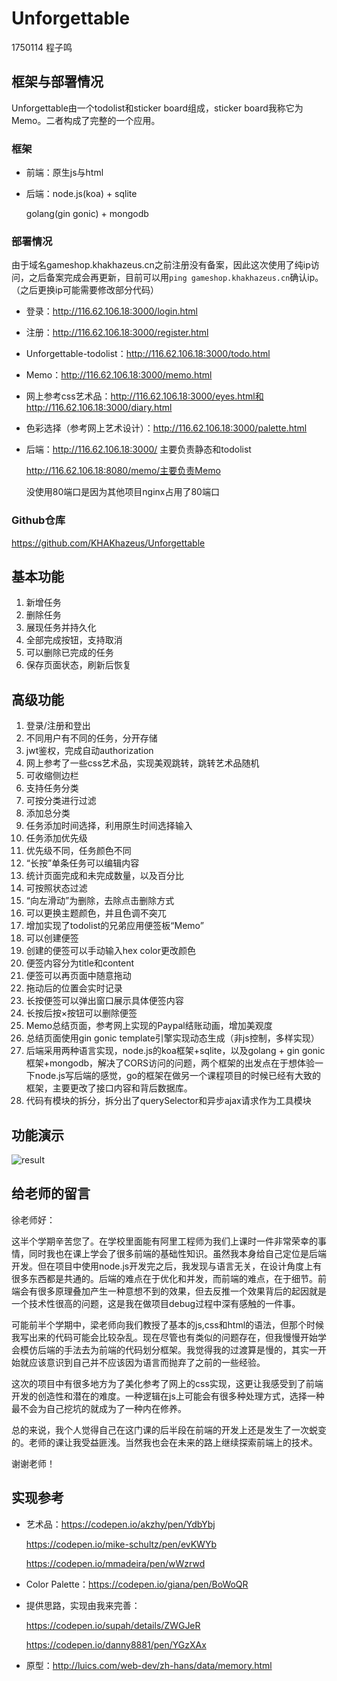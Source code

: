 # Unforgettable

1750114 程子鸣

## 框架与部署情况

Unforgettable由一个todolist和sticker board组成，sticker board我称它为Memo。二者构成了完整的一个应用。

### 框架

- 前端：原生js与html

- 后端：node.js(koa) + sqlite

  golang(gin gonic) + mongodb

### 部署情况

由于域名gameshop.khakhazeus.cn之前注册没有备案，因此这次使用了纯ip访问，之后备案完成会再更新，目前可以用`ping gameshop.khakhazeus.cn`确认ip。（之后更换ip可能需要修改部分代码）

- 登录：http://116.62.106.18:3000/login.html

- 注册：http://116.62.106.18:3000/register.html

- Unforgettable-todolist：http://116.62.106.18:3000/todo.html

- Memo：http://116.62.106.18:3000/memo.html

- 网上参考css艺术品：http://116.62.106.18:3000/eyes.html和http://116.62.106.18:3000/diary.html

- 色彩选择（参考网上艺术设计）：http://116.62.106.18:3000/palette.html

- 后端：http://116.62.106.18:3000/ 主要负责静态和todolist

  http://116.62.106.18:8080/memo/主要负责Memo

  没使用80端口是因为其他项目nginx占用了80端口

### Github仓库

https://github.com/KHAKhazeus/Unforgettable

## 基本功能

1. 新增任务
2. 删除任务
3. 展现任务并持久化
4. 全部完成按钮，支持取消
5. 可以删除已完成的任务
6. 保存页面状态，刷新后恢复

## 高级功能

1. 登录/注册和登出
2. 不同用户有不同的任务，分开存储
3. jwt鉴权，完成自动authorization
4. 网上参考了一些css艺术品，实现美观跳转，跳转艺术品随机
5. 可收缩侧边栏
6. 支持任务分类
7. 可按分类进行过滤
8. 添加总分类
9. 任务添加时间选择，利用原生时间选择输入
10. 任务添加优先级
11. 优先级不同，任务颜色不同
12. “长按”单条任务可以编辑内容
13. 统计页面完成和未完成数量，以及百分比
14. 可按照状态过滤
15. “向左滑动”为删除，去除点击删除方式
16. 可以更换主题颜色，并且色调不突兀
17. 增加实现了todolist的兄弟应用便签板“Memo”
18. 可以创建便签
19. 创建的便签可以手动输入hex color更改颜色
20. 便签内容分为title和content
21. 便签可以再页面中随意拖动
22. 拖动后的位置会实时记录
23. 长按便签可以弹出窗口展示具体便签内容
24. 长按后按×按钮可以删除便签
25. Memo总结页面，参考网上实现的Paypal结账动画，增加美观度
26. 总结页面使用gin gonic template引擎实现动态生成（非js控制，多样实现）
27. 后端采用两种语言实现，node.js的koa框架+sqlite，以及golang + gin gonic框架+mongodb，解决了CORS访问的问题，两个框架的出发点在于想体验一下node.js写后端的感觉，go的框架在做另一个课程项目的时候已经有大致的框架，主要更改了接口内容和背后数据库。
28. 代码有模块的拆分，拆分出了querySelector和异步ajax请求作为工具模块

## 功能演示

![result](https://github.com/KHAKhazeus/Unforgettable/raw/master/md-image/result.gif)

## 给老师的留言

徐老师好：

这半个学期辛苦您了。在学校里面能有阿里工程师为我们上课时一件非常荣幸的事情，同时我也在课上学会了很多前端的基础性知识。虽然我本身给自己定位是后端开发。但在项目中使用node.js开发完之后，我发现与语言无关，在设计角度上有很多东西都是共通的。后端的难点在于优化和并发，而前端的难点，在于细节。前端会有很多原理叠加产生一种意想不到的效果，但去反推一个效果背后的起因就是一个技术性很高的问题，这是我在做项目debug过程中深有感触的一件事。

可能前半个学期中，梁老师向我们教授了基本的js,css和html的语法，但那个时候我写出来的代码可能会比较杂乱。现在尽管也有类似的问题存在，但我慢慢开始学会模仿后端的手法去为前端的代码划分框架。我觉得我的过渡算是慢的，其实一开始就应该意识到自己并不应该因为语言而抛弃了之前的一些经验。

这次的项目中有很多地方为了美化参考了网上的css实现，这更让我感受到了前端开发的创造性和潜在的难度。一种逻辑在js上可能会有很多种处理方式，选择一种最不会为自己挖坑的就成为了一种内在修养。

总的来说，我个人觉得自己在这门课的后半段在前端的开发上还是发生了一次蜕变的。老师的课让我受益匪浅。当然我也会在未来的路上继续探索前端上的技术。

谢谢老师！

## 实现参考

- 艺术品：https://codepen.io/akzhy/pen/YdbYbj

  https://codepen.io/mike-schultz/pen/evKWYb

  https://codepen.io/mmadeira/pen/wWzrwd

- Color Palette：https://codepen.io/giana/pen/BoWoQR

- 提供思路，实现由我来完善：

  https://codepen.io/supah/details/ZWGJeR

  https://codepen.io/danny8881/pen/YGzXAx

- 原型：http://luics.com/web-dev/zh-hans/data/memory.html



